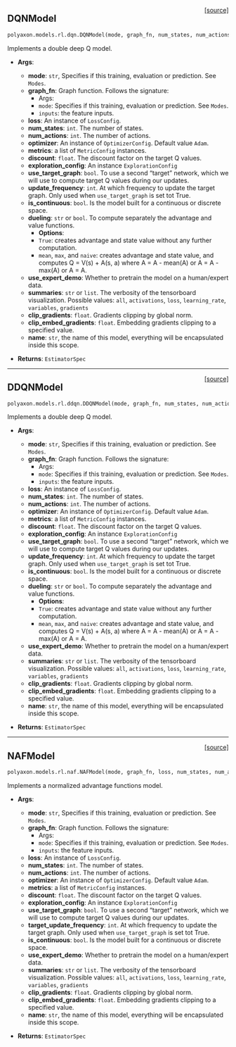 <span style="float:right;">[[source]](https://github.com/polyaxon/polyaxon-docs/blob/master/polyaxon/models/rl/dqn.py#L11)</span>
## DQNModel

```python
polyaxon.models.rl.dqn.DQNModel(mode, graph_fn, num_states, num_actions, loss=None, optimizer=None, metrics=None, discount=0.97, exploration_config=None, use_target_graph=True, target_update_frequency=5, is_continuous=False, dueling='mean', use_expert_demo=False, summaries='all', clip_gradients=0.5, clip_embed_gradients=0.1, name='Model')
```

Implements a double deep Q model.

- __Args__:
	- __mode__: `str`, Specifies if this training, evaluation or prediction. See `Modes`.
	- __graph_fn__: Graph function. Follows the signature:
		* Args:
		* `mode`: Specifies if this training, evaluation or prediction. See `Modes`.
		* `inputs`: the feature inputs.
	- __loss__: An instance of `LossConfig`.
	- __num_states__: `int`. The number of states.
	- __num_actions__: `int`. The number of actions.
	- __optimizer__: An instance of `OptimizerConfig`. Default value `Adam`.
	- __metrics__: a list of `MetricConfig` instances.
	- __discount__: `float`. The discount factor on the target Q values.
	- __exploration_config__: An instance `ExplorationConfig`
	- __use_target_graph__: `bool`. To use a second “target” network,
		which we will use to compute target Q values during our updates.
	- __update_frequency__: `int`. At which frequency to update the target graph.
		Only used when `use_target_graph` is set tot True.
	- __is_continuous__: `bool`. Is the model built for a continuous or discrete space.
	- __dueling__: `str` or `bool`. To compute separately the advantage and value functions.
		- __Options__:
		* `True`: creates advantage and state value without any further computation.
		* `mean`, `max`, and `naive`: creates advantage and state value, and computes
		  Q = V(s) + A(s, a)
		  where A = A - mean(A) or A = A - max(A) or A = A.
	- __use_expert_demo__: Whether to pretrain the model on a human/expert data.
	- __summaries__: `str` or `list`. The verbosity of the tensorboard visualization.
		Possible values: `all`, `activations`, `loss`, `learning_rate`, `variables`, `gradients`
	- __clip_gradients__: `float`. Gradients  clipping by global norm.
	- __clip_embed_gradients__: `float`. Embedding gradients clipping to a specified value.
	- __name__: `str`, the name of this model, everything will be encapsulated inside this scope.

 - __Returns__:
	`EstimatorSpec`


----

<span style="float:right;">[[source]](https://github.com/polyaxon/polyaxon-docs/blob/master/polyaxon/models/rl/ddqn.py#L10)</span>
## DDQNModel

```python
polyaxon.models.rl.ddqn.DDQNModel(mode, graph_fn, num_states, num_actions, loss=None, optimizer=None, metrics=None, discount=0.97, exploration_config=None, use_target_graph=True, target_update_frequency=5, is_continuous=False, dueling='mean', use_expert_demo=False, summaries='all', clip_gradients=0.5, clip_embed_gradients=0.1, name='Model')
```

Implements a double deep Q model.

- __Args__:
	- __mode__: `str`, Specifies if this training, evaluation or prediction. See `Modes`.
	- __graph_fn__: Graph function. Follows the signature:
		* Args:
		* `mode`: Specifies if this training, evaluation or prediction. See `Modes`.
		* `inputs`: the feature inputs.
	- __loss__: An instance of `LossConfig`.
	- __num_states__: `int`. The number of states.
	- __num_actions__: `int`. The number of actions.
	- __optimizer__: An instance of `OptimizerConfig`. Default value `Adam`.
	- __metrics__: a list of `MetricConfig` instances.
	- __discount__: `float`. The discount factor on the target Q values.
	- __exploration_config__: An instance `ExplorationConfig`
	- __use_target_graph__: `bool`. To use a second “target” network,
		which we will use to compute target Q values during our updates.
	- __update_frequency__: `int`. At which frequency to update the target graph.
		Only used when `use_target_graph` is set tot True.
	- __is_continuous__: `bool`. Is the model built for a continuous or discrete space.
	- __dueling__: `str` or `bool`. To compute separately the advantage and value functions.
		- __Options__:
		* `True`: creates advantage and state value without any further computation.
		* `mean`, `max`, and `naive`: creates advantage and state value, and computes
		  Q = V(s) + A(s, a)
		  where A = A - mean(A) or A = A - max(A) or A = A.
	- __use_expert_demo__: Whether to pretrain the model on a human/expert data.
	- __summaries__: `str` or `list`. The verbosity of the tensorboard visualization.
		Possible values: `all`, `activations`, `loss`, `learning_rate`, `variables`, `gradients`
	- __clip_gradients__: `float`. Gradients  clipping by global norm.
	- __clip_embed_gradients__: `float`. Embedding gradients clipping to a specified value.
	- __name__: `str`, the name of this model, everything will be encapsulated inside this scope.

 - __Returns__:
	`EstimatorSpec`


----

<span style="float:right;">[[source]](https://github.com/polyaxon/polyaxon-docs/blob/master/polyaxon/models/rl/naf.py#L12)</span>
## NAFModel

```python
polyaxon.models.rl.naf.NAFModel(mode, graph_fn, loss, num_states, num_actions, optimizer=None, metrics=None, discount=0.97, exploration_config=None, use_target_graph=True, target_update_frequency=5, is_continuous=True, use_expert_demo=False, summaries='all', clip_gradients=0.5, clip_embed_gradients=0.1, name='Model')
```

Implements a normalized advantage functions model.

- __Args__:
	- __mode__: `str`, Specifies if this training, evaluation or prediction. See `Modes`.
	- __graph_fn__: Graph function. Follows the signature:
		* Args:
		* `mode`: Specifies if this training, evaluation or prediction. See `Modes`.
		* `inputs`: the feature inputs.
	- __loss__: An instance of `LossConfig`.
	- __num_states__: `int`. The number of states.
	- __num_actions__: `int`. The number of actions.
	- __optimizer__: An instance of `OptimizerConfig`. Default value `Adam`.
	- __metrics__: a list of `MetricConfig` instances.
	- __discount__: `float`. The discount factor on the target Q values.
	- __exploration_config__: An instance `ExplorationConfig`
	- __use_target_graph__: `bool`. To use a second “target” network,
		which we will use to compute target Q values during our updates.
	- __target_update_frequency__: `int`. At which frequency to update the target graph.
		Only used when `use_target_graph` is set tot True.
	- __is_continuous__: `bool`. Is the model built for a continuous or discrete space.
	- __use_expert_demo__: Whether to pretrain the model on a human/expert data.
	- __summaries__: `str` or `list`. The verbosity of the tensorboard visualization.
		Possible values: `all`, `activations`, `loss`, `learning_rate`, `variables`, `gradients`
	- __clip_gradients__: `float`. Gradients  clipping by global norm.
	- __clip_embed_gradients__: `float`. Embedding gradients clipping to a specified value.
	- __name__: `str`, the name of this model, everything will be encapsulated inside this scope.

 - __Returns__:
	`EstimatorSpec`
